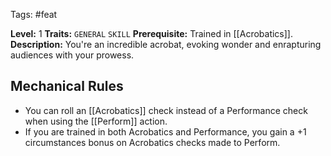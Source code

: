 Tags: #feat 

**Level:** 1
**Traits:** `GENERAL` `SKILL`
**Prerequisite:** Trained in [[Acrobatics]].
**Description:** You're an incredible acrobat, evoking wonder and enrapturing audiences with your prowess. 
## Mechanical Rules

- You can roll an [[Acrobatics]] check instead of a Performance check when using the [[Perform]] action.
- If you are trained in both Acrobatics and Performance, you gain a +1 circumstances bonus on Acrobatics checks made to Perform.